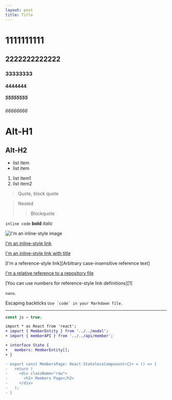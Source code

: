 ```yaml
---
layout: post
title: Title
---
```


# 1111111111
## 2222222222222
### 33333333
#### 4444444
##### 55555555
###### 66666666

Alt-H1
======

Alt-H2
------

- list item
- list item

1. list item1
1. list item2

> Quote, block quote

> Nested
>
>> Blockquote

`inline code` **bold** *italic*

![I'm an inline-style image](https://no.com)

[I'm an inline-style link](https://www.google.com)

[I'm an inline-style link with title](https://www.google.com "Google's Homepage")

[I'm a reference-style link][Arbitrary case-insensitive reference text]

[I'm a relative reference to a repository file](../blob/master/LICENSE)

[You can use numbers for reference-style link definitions][1]

<code>nano</code>.

Escaping backticks ``Use `code` in your Markdown file.``

---

```js
const js = true;
```

```diff
import * as React from 'react';
+ import { MemberEntity } from '../../model';
+ import { memberAPI } from '../../api/member';

+ interface State {
+   members: MemberEntity[];
+ }

- export const MembersPage: React.StatelessComponent<{}> = () => {
-   return (
-     <div className="row">
-       <h2> Members Page</h2>
-     </div>
-   );
- }
```